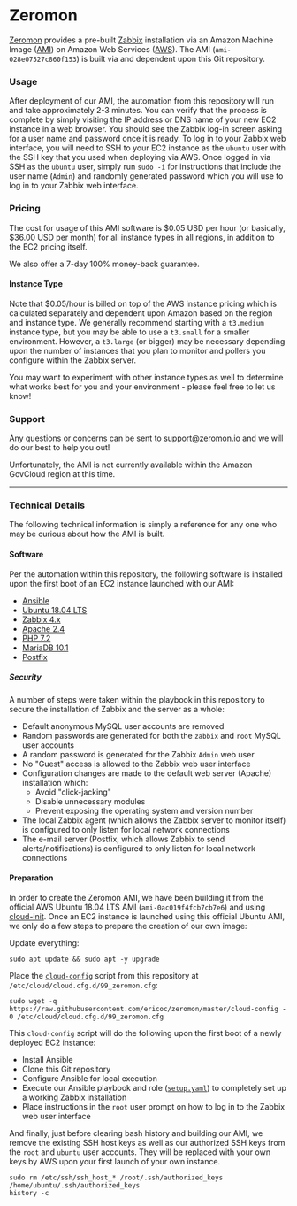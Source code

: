 # Zeromon

[Zeromon](https://zeromon.io/) provides a pre-built [Zabbix](https://www.zabbix.com/) installation via an Amazon Machine Image ([AMI](https://docs.aws.amazon.com/AWSEC2/latest/UserGuide/AMIs.html)) on Amazon Web Services ([AWS](https://aws.amazon.com/)).
The AMI (`ami-028e07527c860f153`) is built via and dependent upon this Git repository.

### Usage

After deployment of our AMI, the automation from this repository will run and take approximately 2-3 minutes.
You can verify that the process is complete by simply visiting the IP address or DNS name of your new EC2 instance in a web browser.
You should see the Zabbix log-in screen asking for a user name and password once it is ready.
To log in to your Zabbix web interface, you will need to SSH to your EC2 instance as the `ubuntu` user with the SSH key that you used when deploying via AWS.
Once logged in via SSH as the `ubuntu` user, simply run `sudo -i` for instructions that include the user name (`Admin`) and randomly generated password which you will use to log in to your Zabbix web interface.

### Pricing

The cost for usage of this AMI software is $0.05 USD per hour (or basically, $36.00 USD per month) for all instance types in all regions, in addition to the EC2 pricing itself.

We also offer a 7-day 100% money-back guarantee.

#### Instance Type

Note that $0.05/hour is billed on top of the AWS instance pricing which is calculated separately and dependent upon Amazon based on the region and instance type.
We generally recommend starting with a `t3.medium` instance type, but you may be able to use a `t3.small` for a smaller environment.
However, a `t3.large` (or bigger) may be necessary depending upon the number of instances that you plan to monitor and pollers you configure within the Zabbix server.

You may want to experiment with other instance types as well to determine what works best for you and your environment - please feel free to let us know!

### Support

Any questions or concerns can be sent to support@zeromon.io and we will do our best to help you out!

Unfortunately, the AMI is not currently available within the Amazon GovCloud region at this time.

---

### Technical Details

The following technical information is simply a reference for any one who may be curious about how the AMI is built.

#### Software

Per the automation within this repository, the following software is installed upon the first boot of an EC2 instance launched with our AMI:

- [Ansible](https://www.ansible.com/)
- [Ubuntu 18.04 LTS](https://www.ubuntu.com/)
- [Zabbix 4.x](https://www.zabbix.com/)
- [Apache 2.4](https://httpd.apache.org/)
- [PHP 7.2](https://secure.php.net/)
- [MariaDB 10.1](https://mariadb.org/)
- [Postfix](http://www.postfix.org/)

##### Security

A number of steps were taken within the playbook in this repository to secure the installation of Zabbix and the server as a whole:
- Default anonymous MySQL user accounts are removed
- Random passwords are generated for both the `zabbix` and `root` MySQL user accounts
- A random password is generated for the Zabbix `Admin` web user
- No "Guest" access is allowed to the Zabbix web user interface
- Configuration changes are made to the default web server (Apache) installation which:
    * Avoid "click-jacking"
    * Disable unnecessary modules
    * Prevent exposing the operating system and version number
- The local Zabbix agent (which allows the Zabbix server to monitor itself) is configured to only listen for local network connections
- The e-mail server (Postfix, which allows Zabbix to send alerts/notifications) is configured to only listen for local network connections

#### Preparation

In order to create the Zeromon AMI, we have been building it from the official AWS Ubuntu 18.04 LTS AMI (`ami-0ac019f4fcb7cb7e6`) and using [cloud-init](https://docs.aws.amazon.com/AWSEC2/latest/UserGuide/amazon-linux-ami-basics.html#amazon-linux-cloud-init).
Once an EC2 instance is launched using this official Ubuntu AMI, we only do a few steps to prepare the creation of our own image:

Update everything:

```
sudo apt update && sudo apt -y upgrade
```

Place the [`cloud-config`](cloud-config) script from this repository at `/etc/cloud/cloud.cfg.d/99_zeromon.cfg`:

```
sudo wget -q https://raw.githubusercontent.com/ericoc/zeromon/master/cloud-config -O /etc/cloud/cloud.cfg.d/99_zeromon.cfg
```

This `cloud-config` script will do the following upon the first boot of a newly deployed EC2 instance:
- Install Ansible
- Clone this Git repository
- Configure Ansible for local execution
- Execute our Ansible playbook and role ([`setup.yaml`](setup.yaml)) to completely set up a working Zabbix installation
- Place instructions in the `root` user prompt on how to log in to the Zabbix web user interface

And finally, just before clearing bash history and building our AMI, we remove the existing SSH host keys as well as our authorized SSH keys from the `root` and `ubuntu` user accounts.
They will be replaced with your own keys by AWS upon your first launch of your own instance.

```
sudo rm /etc/ssh/ssh_host_* /root/.ssh/authorized_keys /home/ubuntu/.ssh/authorized_keys
history -c
```
